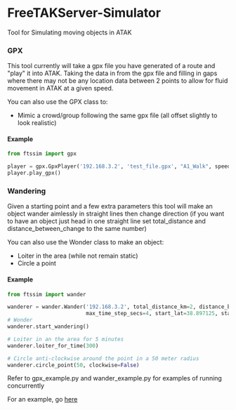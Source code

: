 # FreeTAKServer-Simulator
Tool for Simulating moving objects in ATAK

### GPX
This tool currently will take a gpx file you have generated of a route and "play" it into ATAK. 
Taking the data in from the gpx file and filling in gaps where there may not be any location data between 2 points to allow 
for fluid movement in ATAK at a given speed.

You can also use the GPX class to:
- Mimic a crowd/group following the same gpx file (all offset slightly to look realistic)  

#### Example
```python
from ftssim import gpx

player = gpx.GpxPlayer('192.168.3.2', 'test_file.gpx', "A1_Walk", speed_kph=5, max_time_step_secs=4)
player.play_gpx()
```


### Wandering
Given a starting point and a few extra parameters this tool will make an object wander aimlessly 
in straight lines then change direction (if you want to have an object just head in one straight line
set total_distance and distance_between_change to the same number)

You can also use the Wonder class to make an object:
- Loiter in the area (while not remain static)
- Circle a point

#### Example
```python
from ftssim import wander

wanderer = wander.Wander('192.168.3.2', total_distance_km=2, distance_between_change=1, callsign="lost_soul", speed_kph=5,
                         max_time_step_secs=4, start_lat=38.897125, start_lon=-77.036255)
# Wonder
wanderer.start_wandering()

# Loiter in an the area for 5 minutes 
wanderer.loiter_for_time(300)

# Circle anti-clockwise around the point in a 50 meter radius 
wanderer.circle_point(50, clockwise=False)
```


Refer to gpx_example.py and wander_example.py for examples of running concurrently 


For an example, go [here](https://github.com/lennisthemenace/FreeTAKServer-Simulator-UI-Example)
